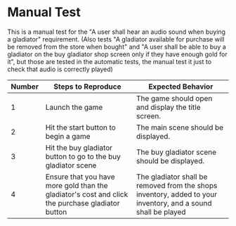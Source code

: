 # Manual Test

This is a manual test for the "A user shall hear an audio sound when buying a gladiator" requirement.
(Also tests "A gladiator available for purchase will be removed from the store when bought" and "A user shall be able to buy a gladiator on the buy gladiator shop screen only if they have enough gold for it", but those are tested in the automatic tests, the manual test it just to check that audio is correctly played)

| Number | Steps to Reproduce | Expected Behavior |
|--------|--------------------|-------------------|
|      1 | Launch the game | The game should open and display the title screen. |
|      2 | Hit the start button to begin a game | The main scene should be displayed. |
|      3 | Hit the buy gladiator button to go to the buy gladiator scene| The buy gladiator scene should be displayed. |
|      4 | Ensure that you have more gold than the gladiator's cost and click the purchase gladiator button| The gladiator shall be removed from the shops inventory, added to your inventory, and a sound shall be played|